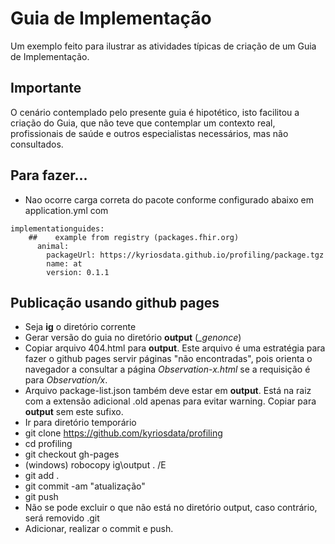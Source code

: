 # Guia de Implementação

Um exemplo feito para ilustrar as
atividades típicas de criação de um Guia de Implementação.

## Importante

O cenário contemplado pelo presente guia é hipotético, isto
facilitou a criação do Guia, que não teve que contemplar
um contexto real, profissionais de saúde e outros especialistas
necessários, mas não consultados.

## Para fazer...

- Nao ocorre carga correta do pacote conforme configurado abaixo em application.yml com
```
implementationguides:
    ##    example from registry (packages.fhir.org)
      animal:
        packageUrl: https://kyriosdata.github.io/profiling/package.tgz
        name: at
        version: 0.1.1
``` 

## Publicação usando github pages

- Seja **ig** o diretório corrente
- Gerar versão do guia no diretório **output** (_\_genonce_)
- Copiar arquivo 404.html para **output**. Este arquivo é uma estratégia para
  fazer o github pages servir páginas "não encontradas", pois orienta o navegador a consultar
  a página _Observation-x.html_ se a requisição é para _Observation/x_.
- Arquivo package-list.json também deve estar em **output**. Está na raiz com a extensão adicional .old apenas para evitar warning. Copiar para **output** sem este sufixo.
- Ir para diretório temporário 
- git clone https://github.com/kyriosdata/profiling
- cd profiling
- git checkout gh-pages
- (windows) robocopy ig\output . /E
- git add .
- git commit -am "atualização"
- git push
- Não se pode excluir o que não está no diretório output, caso contrário, será removido .git
- Adicionar, realizar o commit e push.
